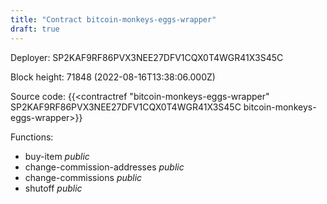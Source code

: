 ```yaml
---
title: "Contract bitcoin-monkeys-eggs-wrapper"
draft: true
---
```

Deployer: SP2KAF9RF86PVX3NEE27DFV1CQX0T4WGR41X3S45C


 



Block height: 71848 (2022-08-16T13:38:06.000Z)

Source code: {{<contractref "bitcoin-monkeys-eggs-wrapper" SP2KAF9RF86PVX3NEE27DFV1CQX0T4WGR41X3S45C bitcoin-monkeys-eggs-wrapper>}}

Functions:

* buy-item _public_
* change-commission-addresses _public_
* change-commissions _public_
* shutoff _public_
